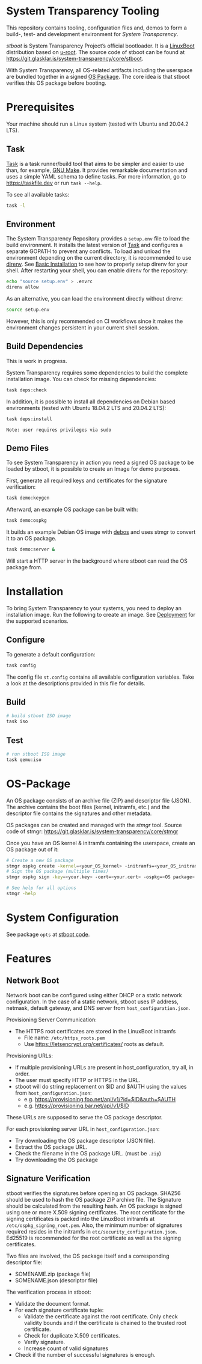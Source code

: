 # System Transparency Tooling

This repository contains tooling, configuration files and, demos to form a build-, test- and development environment for _System Transparency_.

_stboot_ is System Transparency Project’s official bootloader. It is a [LinuxBoot](https://www.linuxboot.org/) distribution based on [u-root](https://github.com/u-root/u-root). The source code of stboot can be found at https://git.glasklar.is/system-transparency/core/stboot.

With System Transparency, all OS-related artifacts including the userspace are bundled together in a signed [OS Package](#OS-Package). The core idea is that stboot verifies this OS package before booting.


# Prerequisites
Your machine should run a Linux system (tested with Ubuntu and 20.04.2 LTS).

## Task

[Task](https://taskfile.dev) is a task runner/build tool that aims to be simpler and easier to use than, for example, [GNU Make](https://www.gnu.org/software/make/). It provides remarkable documentation and uses a simple YAML schema to define tasks. For more information, go to https://taskfile.dev or run `task --help`.

To see all available tasks:

```bash
task -l
```

## Environment

The System Transparency Repository provides a `setup.env` file to load the build environment. It installs the latest version of [Task](https://taskfile.dev) and configures a separate GOPATH to prevent any conflicts. To load and unload the environment depending on the current directory, it is recommended to use [direnv](https://direnv.net/). See [Basic Installation](https://direnv.net/#basic-installation) to see how to properly setup direnv for your shell.
After restarting your shell, you can enable direnv for the repository:

```bash
echo "source setup.env" > .envrc
direnv allow
```

As an alternative, you can load the environment directly without direnv:

```bash
source setup.env
```

However, this is only recommended on CI workflows since it makes the environment changes persistent in your current shell session.

## Build Dependencies

This is work in progress.

System Transparency requires some dependencies to build the complete installation image. You can check for missing dependencies:

```bash
task deps:check
```

In addition, it is possible to install all dependencies on Debian based environments (tested with Ubuntu 18.04.2 LTS and 20.04.2 LTS):

```bash
task deps:install
```
`Note: user requires privileges via sudo`


## Demo Files

To see System Transparency in action you need a signed OS package to be loaded by stboot, it is possible to create an Image for demo purposes.

First, generate all required keys and certificates for the signature verification:

```bash
task demo:keygen
```

Afterward, an example OS package can be built with:

```bash
task demo:ospkg
```

It builds an example Debian OS image with [debos](https://github.com/go-debos/debos) and uses stmgr to convert it to an OS package.

```bash
task demo:server &
```

Will start a HTTP server in the background where stboot can read the OS package from.

# Installation
To bring System Transparency to your systems, you need to deploy an installation image. Run the following to create an image.
See [Deployment](#Deployment) for the supported scenarios.

## Configure

To generate a default configuration:

```bash
task config
```

The config file `st.config` contains all available configuration variables. Take a look at the descriptions provided in this file for details.

## Build
```bash
# build stboot ISO image
task iso
```

## Test
``` bash
# run stboot ISO image
task qemu:iso
```

# OS-Package
An OS package consists of an archive file (ZIP) and descriptor file (JSON). The archive contains the boot files (kernel, initramfs, etc.) and the descriptor file contains the signatures and other metadata.

OS packages can be created and managed with the _stmgr_ tool. Source code of stmgr: https://git.glasklar.is/system-transparency/core/stmgr

Once you have an OS kernel & initramfs containing the userspace, create an OS package out of it:
``` bash
# Create a new OS package
stmgr ospkg create -kernel=<your_OS_kernel> -initramfs=<your_OS_initramfs>
# Sign the OS package (multiple times)
stmgr ospkg sign -key=<your.key> -cert=<your.cert> -ospkg=<OS package>

# See help for all options
stmgr -help
```

# System Configuration

See package `opts` at [stboot code](https://git.glasklar.is/system-transparency/core/stboot).

# Features

## Network Boot
Network boot can be configured using either DHCP or a static network configuration. In the case of a static network, stboot uses IP address, netmask, default gateway, and DNS server from `host_configuration.json`.

Provisioning Server Communication:
* The HTTPS root certificates are stored in the LinuxBoot initramfs
    * File name: `/etc/https_roots.pem`
    * Use https://letsencrypt.org/certificates/ roots as default.

Provisioning URLs:
* If multiple provisioning URLs are present in host_configuration, try all, in order.
* The user must specify HTTP or HTTPS in the URL.
* stboot will do string replacement on $ID and $AUTH using the values from `host_configuration.json`:
    * e.g. https://provisioning.foo.net/api/v1/?id=$ID&auth=$AUTH 
    * e.g. https://provisioning.bar.net/api/v1/$ID

These URLs are supposed to serve the OS package descriptor.

For each provisioning server URL in `host_configuration.json`:
* Try downloading the OS package descriptor (JSON file).
* Extract the OS package URL.
* Check the filename in the OS package URL. (must be `.zip`)
* Try downloading the OS package

## Signature Verification

stboot verifies the signatures before opening an OS package.
SHA256 should be used to hash the OS package ZIP archive file. The Signature should be calculated from the resulting hash.
An OS package is signed using one or more X.509 signing certificates.
The root certificate for the signing certificates is packed into the LinuxBoot initramfs at `/etc/ospkg_signing_root.pem`. Also, the minimum number of signatures required resides in the initramfs in `etc/security_configuration.json`. Ed25519 is recommended for the root certificate as well as the signing certificates.

Two files are involved, the OS package itself and a corresponding descriptor file:
* SOMENAME.zip (package file)
* SOMENAME.json (descriptor file)

The verification process in stboot:
* Validate the document format.
* For each signature certificate tuple:
    * Validate the certificate against the root certificate.
        Only check validity bounds and if the certificate is chained to the trusted root certificate.
    * Check for duplicate X.509 certificates.
    * Verify signature.
    * Increase count of valid signatures
* Check if the number of successful signatures is enough.


